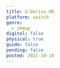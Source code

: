 ```yaml
---
title: G-Darius HD
platform: switch
genre:
  - shmup
digital: false
physical: true
guide: false
pending: false
posted: 2021-10-18
---
```

